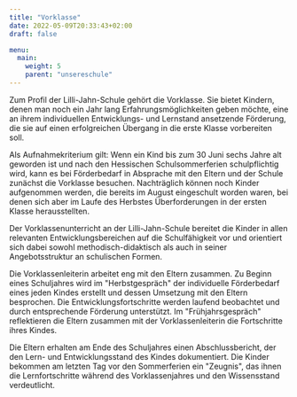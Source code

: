 ```yaml
---
title: "Vorklasse"
date: 2022-05-09T20:33:43+02:00
draft: false

menu:
  main:
    weight: 5
    parent: "unsereschule"
---
```

Zum Profil der Lilli-Jahn-Schule gehört die Vorklasse. Sie bietet Kindern, denen man noch ein Jahr lang Erfahrungsmöglichkeiten geben möchte, eine an ihrem individuellen Entwicklungs- und Lernstand ansetzende Förderung, die sie auf einen erfolgreichen Übergang in die erste Klasse vorbereiten soll.

Als Aufnahmekriterium gilt: Wenn ein Kind bis zum 30 Juni sechs Jahre alt geworden ist und nach den Hessischen Schulsommerferien schulpflichtig wird, kann es bei Förderbedarf in Absprache mit den Eltern und der Schule zunächst die Vorklasse besuchen. Nachträglich können noch Kinder aufgenommen werden, die bereits im August eingeschult worden waren, bei denen sich aber im Laufe des Herbstes Überforderungen in der ersten Klasse herausstellten.

Der Vorklassenunterricht an der Lilli-Jahn-Schule bereitet die Kinder in allen relevanten Entwicklungsbereichen auf die Schulfähigkeit vor und orientiert sich dabei sowohl methodisch-didaktisch als auch in seiner Angebotsstruktur an schulischen Formen.

Die Vorklassenleiterin arbeitet eng mit den Eltern zusammen. Zu Beginn eines Schuljahres wird im "Herbstgespräch" der individuelle Förderbedarf eines jeden Kindes erstellt und dessen Umsetzung mit den Eltern besprochen. Die Entwicklungsfortschritte werden laufend beobachtet und durch entsprechende Förderung unterstützt. Im "Frühjahrsgespräch" reflektieren die Eltern zusammen mit der Vorklassenleiterin die Fortschritte ihres Kindes.

Die Eltern erhalten am Ende des Schuljahres einen Abschlussbericht, der den Lern- und Entwicklungsstand des Kindes dokumentiert. Die Kinder bekommen am letzten Tag vor den Sommerferien ein "Zeugnis", das ihnen die Lernfortschritte während des Vorklassenjahres und den Wissensstand verdeutlicht.